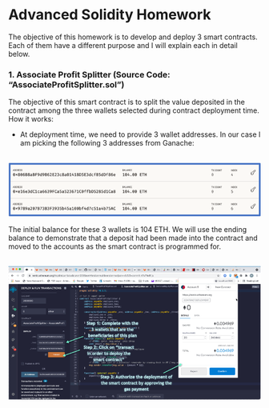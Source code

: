 # Advanced Solidity Homework

The objective of this homework is to develop and deploy 3 smart contracts. Each of them have a different purpose and I will explain each in detail below.

### 1.	Associate Profit Splitter (Source Code: “AssociateProfitSplitter.sol”)
The objective of this smart contract is to split the value deposited in the contract among the three wallets selected during contract deployment time.
How it works:
- At deployment time, we need to provide 3 wallet addresses. In our case I am picking the following 3 addresses from Ganache:

&nbsp;&nbsp;&nbsp;&nbsp;&nbsp;&nbsp;![pic 1](https://github.com/mrasumof/AdvancedSolidity/blob/main/Images/Picture1.gif?raw=true)

The initial balance for these 3 wallets is 104 ETH. We will use the ending balance to demonstrate that a deposit had been made into the contract and moved to the accounts as the smart contract is programmed for.

&nbsp;&nbsp;&nbsp;&nbsp;&nbsp;&nbsp;![pic 2](https://github.com/mrasumof/AdvancedSolidity/blob/main/Images/Picture2.gif?raw=true)


